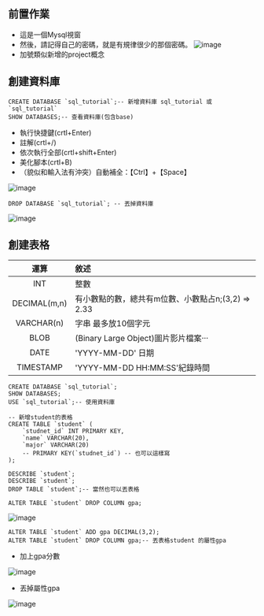## 前置作業
- 這是一個Mysql視窗
- 然後，請記得自己的密碼，就是有規律很少的那個密碼。
![image](https://github.com/XiangYun2582/tools/assets/110577553/cb48abff-335c-4e9a-9691-8d05e218d5b7)
- 加號類似新增的project概念

## 創建資料庫
```mysql
CREATE DATABASE `sql_tutorial`;-- 新增資料庫 sql_tutorial 或 `sql_tutorial`
SHOW DATABASES;-- 查看資料庫(包含base)
```
- 執行快捷鍵(crtl+Enter)
- 註解(crtl+/)
- 依次執行全部(crtl+shift+Enter)
- 美化腳本(crtl+B)
- （貌似和輸入法有沖突）自動補全：【Ctrl】+【Space】

![image](https://github.com/XiangYun2582/tools/assets/110577553/8a852ca7-6347-4979-a1a9-a29653e92b1e)
```mysql
DROP DATABASE `sql_tutorial`; -- 丟掉資料庫
```
![image](https://github.com/XiangYun2582/tools/assets/110577553/39bf8bf4-0f80-4586-b207-e7f12042c3ac)

## 創建表格

| 運算  | 敘述 |
|:-------------:|:-------------|
| INT           | 整數            |
| DECIMAL(m,n)  | 有小數點的數，總共有m位數、小數點占n;(3,2) $\Rightarrow$ 2.33     |
| VARCHAR(n)    | 字串 最多放10個字元        |
| BLOB          | (Binary Large Object)圖片影片檔案···         |
| DATE          | 'YYYY-MM-DD' 日期         |
| TIMESTAMP     | 'YYYY-MM-DD HH:MM:SS'紀錄時間          |

```mysql
CREATE DATABASE `sql_tutorial`;
SHOW DATABASES;
USE `sql_tutorial`;-- 使用資料庫

-- 新增student的表格
CREATE TABLE `student` (
    `studnet_id` INT PRIMARY KEY,
    `name` VARCHAR(20),
    `major` VARCHAR(20)
    -- PRIMARY KEY(`studnet_id`) -- 也可以這樣寫
);

DESCRIBE `student`;
DESCRIBE `student`;
DROP TABLE `student`;-- 當然也可以丟表格

ALTER TABLE `student` DROP COLUMN gpa;
```

![image](https://github.com/XiangYun2582/tools/assets/110577553/ca677458-2538-449b-852b-f02609d602f6)

```mysql
ALTER TABLE `student` ADD gpa DECIMAL(3,2);
ALTER TABLE `student` DROP COLUMN gpa;-- 丟表格student 的屬性gpa
```

- 加上gpa分數

![image](https://github.com/XiangYun2582/tools/assets/110577553/7f94e843-a36a-45b4-8342-3abb972099ae)

- 丟掉屬性gpa

![image](https://github.com/XiangYun2582/tools/assets/110577553/d4272338-dcb9-4600-b3a5-224efe3355a7)






